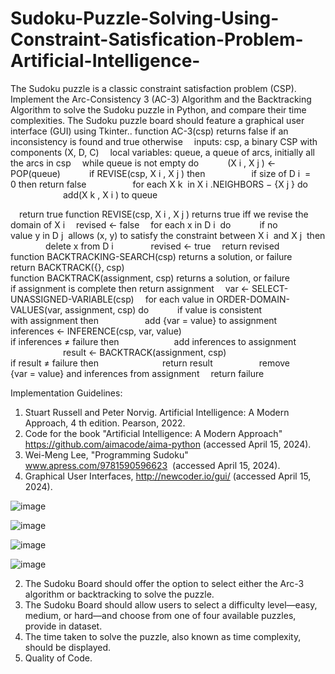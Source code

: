 # Sudoku-Puzzle-Solving-Using-Constraint-Satisfication-Problem-Artificial-Intelligence-
The Sudoku puzzle is a classic constraint satisfaction problem (CSP). Implement the Arc-Consistency 3 (AC-3) Algorithm and the Backtracking Algorithm to solve the Sudoku puzzle in Python, and compare their time complexities. The Sudoku puzzle board should feature a graphical user interface (GUI) using Tkinter..
function AC-3(csp) returns false if an inconsistency is found and true otherwise
 inputs: csp, a binary CSP with components (X, D, C)
 local variables: queue, a queue of arcs, initially all the arcs in csp
 while queue is not empty do
   (X i , X j ) ← POP(queue)
   if REVISE(csp, X i , X j ) then
     if size of D i  = 0 then return false
     for each X k  in X i .NEIGHBORS − {X j } do
      add(X k , X i ) to queue
      
 return true
function REVISE(csp, X i , X j ) returns true iff we revise the domain of X i
 revised ← false
 for each x in D i  do
   if no value y in D j  allows (x, y) to satisfy the constraint between X i  and X j  then
    delete x from D i
    revised ← true
 return revised
function BACKTRACKING-SEARCH(csp) returns a solution, or failure
 return BACKTRACK({}, csp)
function BACKTRACK(assignment, csp) returns a solution, or failure
 if assignment is complete then return assignment
 var ← SELECT-UNASSIGNED-VARIABLE(csp)
 for each value in ORDER-DOMAIN-VALUES(var, assignment, csp) do
   if value is consistent with assignment then
     add {var = value} to assignment
     inferences ← INFERENCE(csp, var, value)
     if inferences ≠ failure then
      add inferences to assignment
      result ← BACKTRACK(assignment, csp)
      if result ≠ failure then
       return result
     remove {var = value} and inferences from assignment
 return failure


Implementation Guidelines:
1. Stuart Russell and Peter Norvig. Artificial Intelligence: A Modern Approach, 4 th edition. Pearson, 2022.
2. Code for the book &quot;Artificial Intelligence: A Modern Approach&quot;
https://github.com/aimacode/aima-python (accessed April 15, 2024).
3. Wei-Meng Lee, &quot;Programming Sudoku&quot; www.apress.com/9781590596623  (accessed April 15, 2024).
4. Graphical User Interfaces, http://newcoder.io/gui/ (accessed April 15, 2024).

![image](https://github.com/rohit546/Sudoku-Puzzle-Solving-Using-Constraint-Satisfication-Problem-Artificial-Intelligence-/assets/100420859/710a3081-c6ae-44dc-ac6e-04c05d7853b9)

![image](https://github.com/rohit546/Sudoku-Puzzle-Solving-Using-Constraint-Satisfication-Problem-Artificial-Intelligence-/assets/100420859/a134ff93-0a61-4c38-b527-dc4068da0e4c)

![image](https://github.com/rohit546/Sudoku-Puzzle-Solving-Using-Constraint-Satisfication-Problem-Artificial-Intelligence-/assets/100420859/80289046-f0a2-4726-96d3-864184b3b43f)

![image](https://github.com/rohit546/Sudoku-Puzzle-Solving-Using-Constraint-Satisfication-Problem-Artificial-Intelligence-/assets/100420859/38d0d351-07d6-4b7e-a128-9ee52b5770f9)


2. The Sudoku Board should offer the option to select either the Arc-3 algorithm or
backtracking to solve the puzzle.
3. The Sudoku Board should allow users to select a difficulty level—easy, medium, or
hard—and choose from one of four available puzzles, provide in dataset.
4. The time taken to solve the puzzle, also known as time complexity, should be displayed.
5. Quality of Code.
